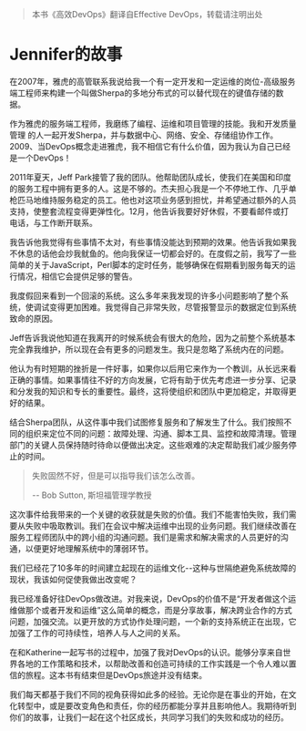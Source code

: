 > 本书《高效DevOps》翻译自Effective DevOps，转载请注明出处

# Jennifer的故事

在2007年，雅虎的高管联系我说给我一个有一定开发和一定运维的岗位-高级服务端工程师来构建一个叫做Sherpa的多地分布式的可以替代现在的键值存储的数据。

作为雅虎的服务端工程师，我磨练了编程、运维和项目管理的技能。我和开发质量管理 的人一起开发Sherpa，并与数据中心、网络、安全、存储组协作工作。2009、当DevOps概念走进雅虎，我不相信它有什么价值，因为我认为自己已经是一个DevOps！

2011年夏天，Jeff Park接管了我的团队。他帮助团队成长，使我们在美国和印度的服务工程中拥有更多的人。这是不够的。杰夫担心我是一个不停地工作、几乎单枪匹马地维持服务稳定的员工。他也对这项业务感到担忧，并希望通过额外的人员支持，使整套流程变得更弹性化。12月，他告诉我要好好休假，不要看邮件或打电话，与工作断开联系。

我告诉他我觉得有些事情不太对，有些事情没能达到预期的效果。他告诉我如果我不休息的话他会炒我鱿鱼的。他向我保证一切都会好的。在度假之前，我写了一些简单的关于JavaScript，Perl脚本的定时任务，能够确保在假期看到服务每天的运行情况，相信它会提供足够的警告。

我度假回来看到一个回滚的系统。这么多年来我发现的许多小问题影响了整个系统，使调试变得更加困难。我觉得自己非常失败，尽管报警显示的数据定位到系统致命的原因。

Jeff告诉我说他知道在我离开的时候系统会有很大的危险，因为之前整个系统基本完全靠我维护，所以现在会有更多的问题发生。我只是忽略了系统内在的问题。

他认为有时短期的挫折是一件好事，如果你以后用它来作为一个教训，从长远来看正确的事情。如果事情往不好的方向发展，它将有助于优先考虑进一步分享、记录和分发我的知识和专长的重要性。最终，这将使组织和团队中更加稳定，并取得更好的结果。

结合Sherpa团队，从这件事中我们试图修复服务和了解发生了什么。我们按照不同的组织来定位不同的问题：故障处理、沟通、脚本工具、监控和故障清理。管理部门的关键人员保持随时待命以便做出决定。这些艰难的决定帮助我们减少服务停止的时间。

> 失败固然不好，但是可以指导我们该怎么改善。
>
> -- Bob Sutton, 斯坦福管理学教授

这次事件给我带来的一个关键的收获就是失败的价值。我们不能害怕失败，我们需要从失败中吸取教训。我们在会议中解决运维中出现的业务问题。我们继续改善在服务工程师团队中的跨小组的沟通问题。我们是需求和解决需求的人员更好的沟通，以便更好地理解系统中的薄弱环节。

我们已经花了10多年的时间建立起现在的运维文化--这种与世隔绝避免系统故障的现状，我该如何促使我做出改变呢？

我已经准备好往DevOps做改进。对我来说，DevOps的价值不是“开发者做这个运维做那个或者开发和运维”这么简单的概念，而是分享故事，解决跨业合作的方式问题，加强交流。以更开放的方式协作处理问题，一个新的支持系统正在出现，它加强了工作的可持续性，培养人与人之间的关系。

在和Katherine一起写书的过程中，加强了我对DevOps的认识。能够分享来自世界各地的工作策略和技术，以帮助改善和创造可持续的工作实践是一个令人难以置信的旅程。这本书有结束但是DevOps旅途并没有结束。

我们每天都基于我们不同的视角获得如此多的经验。无论你是在事业的开始，在文化转型中，或是要改变角色和责任，你的经历都能分享并且影响他人。我期待听到你们的故事，让我们一起在这个社区成长，共同学习我们的失败和成功的经历。

